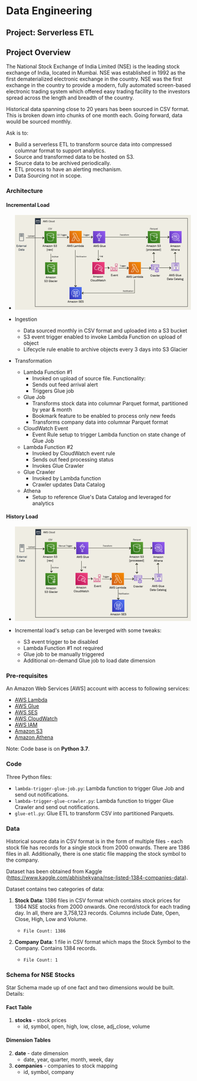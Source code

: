 # Data Engineering
## Project: Serverless ETL

## Project Overview
The National Stock Exchange of India Limited (NSE) is the leading stock exchange of India, located in Mumbai. NSE was established in 1992 as the first dematerialized electronic exchange in the country. NSE was the first exchange in the country to provide a modern, fully automated screen-based electronic trading system which offered easy trading facility to the investors spread across the length and breadth of the country.

Historical data spanning close to 20 years has been sourced in CSV format. This is broken down into chunks of one month each. Going forward, data would be sourced monthly. 

Ask is to:
- Build a serverless ETL to transform source data into compressed columnar format to support analytics. 
- Source and transformed data to be hosted on S3. 
- Source data to be archived periodically.
- ETL process to have an alerting mechanism. 
- Data Sourcing not in scope.

### Architecture

#### Incremental Load
- ![Process Flow](architecture_incremental.png)

- Ingestion
	- Data sourced monthly in CSV format and uploaded into a S3 bucket
	- S3 event trigger enabled to invoke Lambda Function on upload of object
	- Lifecycle rule enable to archive objects every 3 days into S3 Glacier

- Transformation
	- Lambda Function #1
		- Invoked on upload of source file. Functionality:
		- Sends out feed arrival alert
		- Triggers Glue job
	- Glue Job
		- Transforms stock data into columnar Parquet format, partitioned by year & month
		- Bookmark feature to be enabled to process only new feeds
		- Transforms company data into columnar Parquet format
	- CloudWatch Event
		- Event Rule setup to trigger Lambda function on state change of Glue Job 
	- Lambda Function #2
		- Invoked by CloudWatch event rule
		- Sends out feed processing status
		- Invokes Glue Crawler
	- Glue Crawler
		- Invoked by Lambda function
		- Crawler updates Data Catalog
	- Athena
		- Setup to reference Glue's Data Catalog and leveraged for analytics

#### History Load
- ![Process Flow](architecture_history.png)

- Incremental load's setup can be leverged with some tweaks:
	- S3 event trigger to be disabled
	- Lambda Function #1 not required
	- Glue job to be manually triggered
	- Additional on-demand Glue job to load date dimension

### Pre-requisites

An Amazon Web Services [AWS] account with access to following services: 

- [AWS Lambda](https://aws.amazon.com/lambda/)
- [AWS Glue](https://aws.amazon.com/glue/)
- [AWS SES](https://aws.amazon.com/ses/)
- [AWS CloudWatch](https://aws.amazon.com/cloudwatch/)
- [AWS IAM](https://aws.amazon.com/iam/)
- [Amazon S3](https://aws.amazon.com/s3/)
- [Amazon Athena](https://aws.amazon.com/athena/)

Note: Code base is on **Python 3.7**.

### Code

Three Python files:

- `lambda-trigger-glue-job.py`: Lambda function to trigger Glue Job and send out notifications.
- `lambda-trigger-glue-crawler.py`: Lambda function to trigger Glue Crawler and send out notifications.
- `glue-etl.py`: Glue ETL to transform CSV into partitioned Parquets.


### Data
Historical source data in CSV format is in the form of multiple files - each stock file has records for a single stock from 2000 onwards. There are 1386 files in all. Additionally, there is one static file mapping the stock symbol to the company.

Dataset has been obtained from Kaggle (https://www.kaggle.com/abhishekyana/nse-listed-1384-companies-data).

Dataset contains two categories of data:

1. **Stock Data**: 1386 files in CSV format which contains stock prices for 1364 NSE stocks from 2000 onwards. One record/stock for each trading day. In all, there are 3,758,123 records. Columns include Date, Open, Close, High, Low and Volume.
   - `File Count: 1386`

2. **Company Data**: 1 file in CSV format which maps the Stock Symbol to the Company. Contains 1384 records.
   - `File Count: 1`

### Schema for NSE Stocks
Star Schema made up of one fact and two dimensions would be built. Details:

#### Fact Table
1. **stocks** - stock prices
   - id, symbol, open, high, low, close, adj_close, volume

#### Dimension Tables
2. **date** - date dimension
   - date, year, quarter, month, week, day
3. **companies** - companies to stock mapping
   - id, symbol, company
